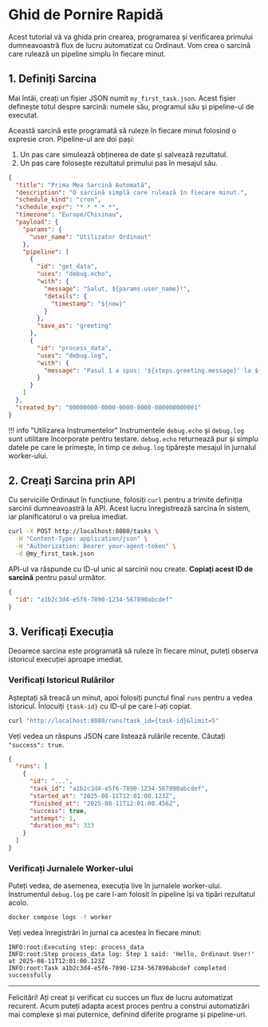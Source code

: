 # Ghid de Pornire Rapidă

Acest tutorial vă va ghida prin crearea, programarea și verificarea primului dumneavoastră flux de lucru automatizat cu Ordinaut. Vom crea o sarcină care rulează un pipeline simplu în fiecare minut.

## 1. Definiți Sarcina

Mai întâi, creați un fișier JSON numit `my_first_task.json`. Acest fișier definește totul despre sarcină: numele său, programul său și pipeline-ul de executat.

Această sarcină este programată să ruleze în fiecare minut folosind o expresie cron. Pipeline-ul are doi pași:
1.  Un pas care simulează obținerea de date și salvează rezultatul.
2.  Un pas care folosește rezultatul primului pas în mesajul său.

```json
{
  "title": "Prima Mea Sarcină Automată",
  "description": "O sarcină simplă care rulează în fiecare minut.",
  "schedule_kind": "cron",
  "schedule_expr": "* * * * *",
  "timezone": "Europe/Chisinau",
  "payload": {
    "params": {
      "user_name": "Utilizator Ordinaut"
    },
    "pipeline": [
      {
        "id": "get_data",
        "uses": "debug.echo",
        "with": {
          "message": "Salut, ${params.user_name}!",
          "details": {
            "timestamp": "${now}"
          }
        },
        "save_as": "greeting"
      },
      {
        "id": "process_data",
        "uses": "debug.log",
        "with": {
          "message": "Pasul 1 a spus: '${steps.greeting.message}' la ${steps.greeting.details.timestamp}"
        }
      }
    ]
  },
  "created_by": "00000000-0000-0000-0000-000000000001"
}
```

!!! info "Utilizarea Instrumentelor"
    Instrumentele `debug.echo` și `debug.log` sunt utilitare încorporate pentru testare. `debug.echo` returnează pur și simplu datele pe care le primește, în timp ce `debug.log` tipărește mesajul în jurnalul worker-ului.

## 2. Creați Sarcina prin API

Cu serviciile Ordinaut în funcțiune, folosiți `curl` pentru a trimite definiția sarcinii dumneavoastră la API. Acest lucru înregistrează sarcina în sistem, iar planificatorul o va prelua imediat.

```bash
curl -X POST http://localhost:8080/tasks \
  -H "Content-Type: application/json" \
  -H "Authorization: Bearer your-agent-token" \
  -d @my_first_task.json
```

API-ul va răspunde cu ID-ul unic al sarcinii nou create. **Copiați acest ID de sarcină** pentru pasul următor.

```json
{
  "id": "a1b2c3d4-e5f6-7890-1234-567890abcdef"
}
```

## 3. Verificați Execuția

Deoarece sarcina este programată să ruleze în fiecare minut, puteți observa istoricul execuției aproape imediat.

### Verificați Istoricul Rulărilor

Așteptați să treacă un minut, apoi folosiți punctul final `runs` pentru a vedea istoricul. Înlocuiți `{task-id}` cu ID-ul pe care l-ați copiat.

```bash
curl "http://localhost:8080/runs?task_id={task-id}&limit=5"
```

Veți vedea un răspuns JSON care listează rulările recente. Căutați `"success": true`.

```json
{
  "runs": [
    {
      "id": "...",
      "task_id": "a1b2c3d4-e5f6-7890-1234-567890abcdef",
      "started_at": "2025-08-11T12:01:00.123Z",
      "finished_at": "2025-08-11T12:01:00.456Z",
      "success": true,
      "attempt": 1,
      "duration_ms": 333
    }
  ]
}
```

### Verificați Jurnalele Worker-ului

Puteți vedea, de asemenea, execuția live în jurnalele worker-ului. Instrumentul `debug.log` pe care l-am folosit în pipeline își va tipări rezultatul acolo.

```bash
docker compose logs -f worker
```

Veți vedea înregistrări în jurnal ca acestea în fiecare minut:

```
INFO:root:Executing step: process_data
INFO:root:Step process_data log: Step 1 said: 'Hello, Ordinaut User!' at 2025-08-11T12:01:00.123Z
INFO:root:Task a1b2c3d4-e5f6-7890-1234-567890abcdef completed successfully
```

---

Felicitări! Ați creat și verificat cu succes un flux de lucru automatizat recurent. Acum puteți adapta acest proces pentru a construi automatizări mai complexe și mai puternice, definind diferite programe și pipeline-uri.

